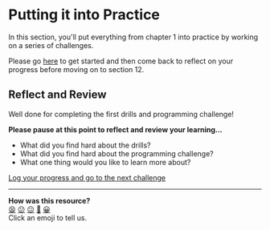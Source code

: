 # Putting it into Practice

In this section, you'll put everything from chapter 1 into practice by working
on a series of challenges.

Please go [here](./challenges/README.md) to get started and then come back to
reflect on your progress before moving on to section 12.

## Reflect and Review

Well done for completing the first drills and programming challenge!

**Please pause at this point to reflect and review your learning...**

- What did you find hard about the drills?
- What did you find hard about the programming challenge?
- What one thing would you like to learn more about?


[Log your progress and go to the next challenge](https://makers-event-logger.herokuapp.com/?event=11_putting_chapter_1_into_practice.md&repository=makersacademy%2Fpython_foundations&redirect=chapter1%2F12_refactoring.md)

<!-- BEGIN GENERATED SECTION DO NOT EDIT -->

---

**How was this resource?**  
[😫](https://airtable.com/shrUJ3t7KLMqVRFKR?prefill_Repository=makersacademy%2Fpython_foundations&prefill_File=chapter1%2F11_putting_chapter_1_into_practice.md&prefill_Sentiment=😫) [😕](https://airtable.com/shrUJ3t7KLMqVRFKR?prefill_Repository=makersacademy%2Fpython_foundations&prefill_File=chapter1%2F11_putting_chapter_1_into_practice.md&prefill_Sentiment=😕) [😐](https://airtable.com/shrUJ3t7KLMqVRFKR?prefill_Repository=makersacademy%2Fpython_foundations&prefill_File=chapter1%2F11_putting_chapter_1_into_practice.md&prefill_Sentiment=😐) [🙂](https://airtable.com/shrUJ3t7KLMqVRFKR?prefill_Repository=makersacademy%2Fpython_foundations&prefill_File=chapter1%2F11_putting_chapter_1_into_practice.md&prefill_Sentiment=🙂) [😀](https://airtable.com/shrUJ3t7KLMqVRFKR?prefill_Repository=makersacademy%2Fpython_foundations&prefill_File=chapter1%2F11_putting_chapter_1_into_practice.md&prefill_Sentiment=😀)  
Click an emoji to tell us.

<!-- END GENERATED SECTION DO NOT EDIT -->
